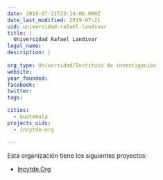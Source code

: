 ```yaml
---
date: 2019-07-21T23:14:06.000Z
date_last_modified: 2019-07-21
uid: universidad-rafael-landivar
title: |
  Universidad Rafael Landivar
legal_name: 
description: |
  
org_type: Universidad/Instituto de investigación
website: 
year_founded: 
facebook: 
twitter: 
tags:

cities: 
  - Guatemala
projects_uids:
  - incytde-org

---
```


Esta organización tiene los siguientes proyectos:

- [Incytde.Org](/proyectos/incytde-org)

